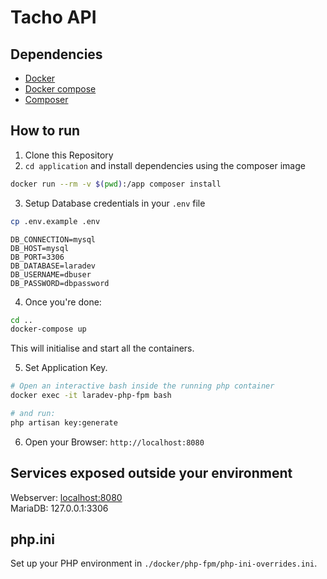 # Tacho API

## Dependencies

- [Docker](https://docs.docker.com/engine/installation)  
- [Docker compose](https://docs.docker.com/compose/install/)  
- [Composer](https://getcomposer.org/)  

## How to run

1. Clone this Repository  
2. `cd application` and install dependencies using the composer image

```bash
docker run --rm -v $(pwd):/app composer install
```

3. Setup Database credentials in your `.env` file  

```bash
cp .env.example .env
```

```
DB_CONNECTION=mysql
DB_HOST=mysql
DB_PORT=3306
DB_DATABASE=laradev
DB_USERNAME=dbuser
DB_PASSWORD=dbpassword
``` 

4. Once you're done:

```bash
cd ..
docker-compose up
```

This will initialise and start all the containers. 

5. Set Application Key. 

```bash
# Open an interactive bash inside the running php container
docker exec -it laradev-php-fpm bash

# and run:
php artisan key:generate
```

6. Open your Browser: `http://localhost:8080`  

## Services exposed outside your environment

Webserver: [localhost:8080](http://localhost:8080)  
MariaDB: 127.0.0.1:3306  

## php.ini

Set up your PHP environment in `./docker/php-fpm/php-ini-overrides.ini`.
